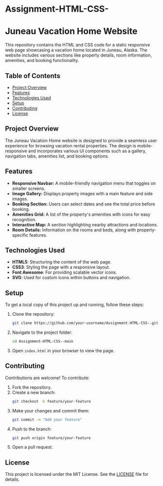 # Assignment-HTML-CSS-

# Juneau Vacation Home Website

This repository contains the HTML and CSS code for a static responsive web page showcasing a vacation home located in Juneau, Alaska. The website includes various sections like property details, room information, amenities, and booking functionality.

## Table of Contents

- [Project Overview](#project-overview)
- [Features](#features)
- [Technologies Used](#technologies-used)
- [Setup](#setup)
- [Contributing](#contributing)
- [License](#license)

## Project Overview

The Juneau Vacation Home website is designed to provide a seamless user experience for browsing vacation rental properties. The design is mobile-responsive and incorporates various UI components such as a gallery, navigation tabs, amenities list, and booking options.

## Features

- **Responsive Navbar:** A mobile-friendly navigation menu that toggles on smaller screens.
- **Image Gallery:** Displays property images with a main feature and side images.
- **Booking Section:** Users can select dates and see the total price before booking.
- **Amenities Grid:** A list of the property's amenities with icons for easy recognition.
- **Interactive Map:** A section highlighting nearby attractions and locations.
- **Room Details:** Information on the rooms and beds, along with property-specific features.

## Technologies Used

- **HTML5**: Structuring the content of the web page.
- **CSS3**: Styling the page with a responsive layout.
- **Font Awesome**: For providing scalable vector icons.
- **SVG**: Used for custom icons within buttons and navigation.

## Setup

To get a local copy of this project up and running, follow these steps:

1. Clone the repository:
    ```bash
    git clone https://github.com/your-username/Assignment-HTML-CSS-.git   
    ```
2. Navigate to the project folder:
    ```bash
    cd Assignment-HTML-CSS--main


    ```
3. Open `index.html` in your browser to view the page.


## Contributing

Contributions are welcome! To contribute:

1. Fork the repository.
2. Create a new branch:
    ```bash
    git checkout -b feature/your-feature
    ```
3. Make your changes and commit them:
    ```bash
    git commit -m "Add your feature"
    ```
4. Push to the branch:
    ```bash
    git push origin feature/your-feature
    ```
5. Open a pull request.

## License

This project is licensed under the MIT License. See the [LICENSE](LICENSE) file for details.
